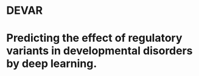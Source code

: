 # DEVAR
# Predicting the effect of regulatory variants in developmental disorders by deep learning.
